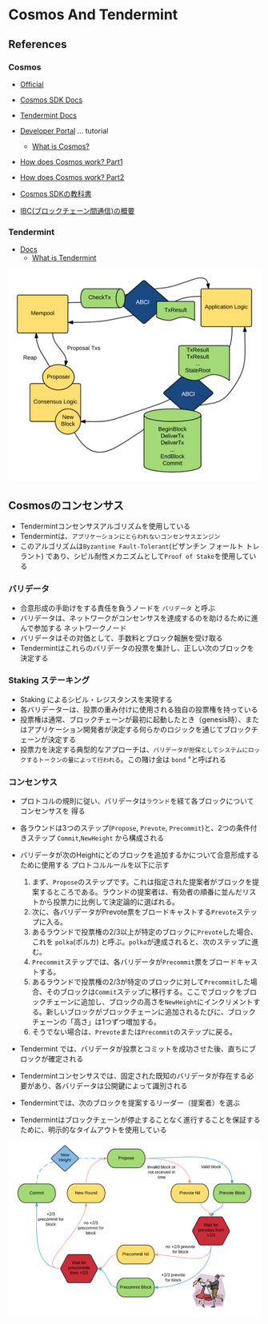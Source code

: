 # Cosmos And Tendermint

## References
### Cosmos
- [Official](https://cosmos.network/)
- [Cosmos SDK Docs](https://docs.cosmos.network/main)
- [Tendermint Docs](https://docs.tendermint.com/)
- [Developer Portal](https://tutorials.cosmos.network/) ... tutorial
  - [What is Cosmos?](https://tutorials.cosmos.network/academy/1-what-is-cosmos/)

- [How does Cosmos work? Part1](https://www.preethikasireddy.com/post/how-does-cosmos-work-how-does-it-compare-to-bitcoin-and-ethereum-part-1)
- [How does Cosmos work? Part2](https://www.preethikasireddy.com/post/how-does-cosmos-work-how-does-it-compare-to-bitcoin-and-ethereum-part-2)
- [Cosmos SDKの教科書](https://zenn.dev/kimurayu45z/books/abf4114858f7c35b775d)
- [IBC(ブロックチェーン間通信)の概要](https://zenn.dev/qope/articles/51bc0d7ff25fc8)

### Tendermint
- [Docs](https://docs.tendermint.com/v0.34/)
  - [What is Tendermint](https://docs.tendermint.com/v0.34/introduction/what-is-tendermint.html)

![tendermint flow](https://github.com/hiromaily/documents/raw/main/images/tendermint_flow01.png "tendermint flow")



## Cosmosのコンセンサス
- Tendermintコンセンサスアルゴリズムを使用している
- Tendermintは、`アプリケーションにとらわれないコンセンサスエンジン`
- このアルゴリズムは`Byzantine Fault-Tolerant`(ビザンチン フォールト トレラント) であり、シビル耐性メカニズムとして`Proof of Stake`を使用している

### バリデータ
- 合意形成の手助けをする責任を負うノードを `バリデータ` と呼ぶ
- バリデータは、ネットワークがコンセンサスを達成するのを助けるために進んで参加する ネットワークノード
- バリデータはその対価として、手数料とブロック報酬を受け取る
- Tendermintはこれらのバリデータの投票を集計し、正しい次のブロックを決定する

### Staking ステーキング
- Staking によるシビル・レジスタンスを実現する
- 各バリデーターは、投票の重み付けに使用される独自の投票権を持っている
- 投票権は通常、ブロックチェーンが最初に起動したとき（genesis時）、またはアプリケーション開発者が決定する何らかのロジックを通じてブロックチェーンが決定する
- 投票力を決定する典型的なアプローチは、`バリデータが担保としてシステムにロックするトークンの量によって行われる`。この賭け金は `bond` "と呼ばれる

### コンセンサス
- プロトコルの規則に従い、バリデータは`ラウンド`を経て各ブロックについてコンセンサスを 得る
- 各ラウンドは3つのステップ(`Propose`, `Prevote`, `Precommit`)と、2つの条件付きステップ `Commit`,`NewHeight` から構成される
- バリデータが次のHeightにどのブロックを追加するかについて合意形成するために使用する プロトコルルールを以下に示す
  1. まず、`Propose`のステップです。これは指定された提案者がブロックを提案するところである。ラウンドの提案者は、有効者の順番に並んだリストから投票力に比例して決定論的に選ばれる。
  2. 次に、各バリデータがPrevote票をブロードキャストする`Prevote`ステップに入る。
  3. あるラウンドで投票権の2/3以上が特定のブロックに`Prevote`した場合、これを `polka`(ポルカ) と呼ぶ。`polka`が達成されると、次のステップに進む。 
  4. `Precommit`ステップでは、各バリデータが`Precommit`票をブロードキャストする。 
  5. あるラウンドで投票権の2/3が特定のブロックに対して`Precommit`した場合、そのブロックは`Commit`ステップに移行する。ここでブロックをブロックチェーンに追加し、ブロックの高さを`NewHeight`にインクリメントする。新しいブロックがブロックチェーンに追加されるたびに、ブロックチェーンの「高さ」は1つずつ増加する。 
  6. そうでない場合は、`Prevote`または`Precommit`のステップに戻る。

- Tendermint では、バリデータが投票とコミットを成功させた後、直ちにブロックが確定される
- Tendermintコンセンサスでは、固定された既知のバリデータが存在する必要があり、各バリデータは公開鍵によって識別される
- Tendermintでは、次のブロックを提案するリーダー（提案者）を選ぶ
- Tendermintはブロックチェーンが停止することなく進行することを保証するために、明示的なタイムアウトを使用している

![consensus flow](https://github.com/hiromaily/documents/raw/main/images/tendermint_consensus_logic.png "consensus flow")
